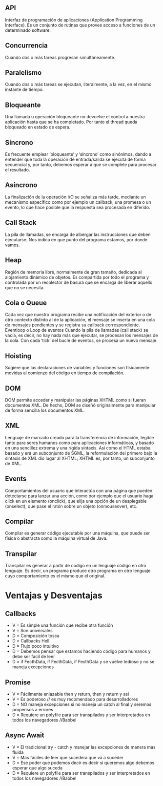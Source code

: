 ## API

Interfaz de programación de aplicaciones (Application Programming Interface). Es un conjunto de
rutinas que provee acceso a funciones de un determinado software.

## Concurrencia

Cuando dos o más tareas progresan simultáneamente.

## Paralelismo

Cuando dos o más tareas se ejecutan, literalmente, a la vez, en el mismo instante de tiempo.

## Bloqueante

Una llamada u operación bloqueante no devuelve el control a nuestra aplicación hasta que se ha
completado. Por tanto el thread queda bloqueado en estado de espera.

## Síncrono

Es frecuente emplear ‘bloqueante’ y ‘síncrono’ como sinónimos, dando a entender que toda la
operación de entrada/salida se ejecuta de forma secuencial y, por tanto, debemos esperar a que
se complete para procesar el resultado.

## Asíncrono

La finalización de la operación I/O se señaliza más tarde, mediante un mecanismo específico
como por ejemplo un callback, una promesa o un evento, lo que hace posible que la respuesta
sea procesada en diferido.

## Call Stack

La pila de llamadas, se encarga de albergar las instrucciones que deben ejecutarse. Nos indica en
que punto del programa estamos, por donde vamos.

## Heap

Región de memoria libre, normalmente de gran tamaño, dedicada al alojamiento dinámico de
objetos. Es compartida por todo el programa y controlada por un recolector de basura que se
encarga de liberar aquello que no se necesita.

## Cola o Queue

Cada vez que nuestro programa recibe una notificación del exterior o de otro contexto distinto al
de la aplicación, el mensaje se inserta en una cola de mensajes pendientes y se registra su
callback correspondiente.
Eventloop o Loop de eventos
Cuando la pila de llamadas (call stack) se vacía, es decir, no hay nada más que ejecutar, se
procesan los mensajes de la cola. Con cada ‘tick’ del bucle de eventos, se procesa un nuevo
mensaje.

## Hoisting

Sugiere que las declaraciones de variables y funciones son físicamente movidas al comienzo del
código en tiempo de compilación.


## DOM

DOM permite acceder y manipular las páginas XHTML como si fueran documentos XML. De
hecho, DOM se diseñó originalmente para manipular de forma sencilla los documentos XML.

## XML

Lenguaje de marcado creado para la transferencia de información, legible tanto para seres
humanos como para aplicaciones informáticas, y basado en una sencillez extrema y una rígida
sintaxis. Así como el HTML estaba basado y era un subconjunto de SGML, la reformulación del
primero bajo la sintaxis de XML dio lugar al XHTML; XHTML es, por tanto, un subconjunto de
XML.

## Events

Comportamientos del usuario que interactúa con una página que pueden detectarse para lanzar
una acción, como por ejemplo que el usuario haga click en un elemento (onclick), que elija una
opción de un desplegable (onselect), que pase el ratón sobre un objeto (onmouseover), etc.

## Compilar

Compilar es generar código ejecutable por una máquina, que puede ser física o abstracta como
la máquina virtual de Java.

## Transpilar
Transpilar es generar a partir de código en un lenguaje código en otro lenguaje. Es decir, un
programa produce otro programa en otro lenguaje cuyo comportamiento es el mismo que el
original.

# Ventajas y Desventajas

## Callbacks

- V = Es simple una función que recibe otra función
- V = Son universales
- D = Composición tosca
- D = Callbacks Hell
- D = Flujo poco intuitivo
- D = Debemos pensar que estamos haciendo código para humanos y debe ser facil de leer
- D = if FecthData, if FecthData, if FecthData y se vuelve tedioso y no se maneja excepciones

## Promise

- V = Fácilmente enlazable then y return, then y return y asi
- V = Es poderoso // es muy recomendado para desarrolladores
- D = NO maneja excepciones si no maneja un catch al final y seremos propensos a errores
- D = Requiere un polyfile para ser transpilados y ser interpretados en todos los navegadores //Babbel

## Async Await

- V = El tradicional try - catch y manejar las excepciones de manera mas fluida
- V = Mas fáciles de leer que sucedera que va a suceder
- D = Ese poder que podemos decir es decir si queremos algo debemos esperar que algo suceda
- D = Requiere un polyfile para ser transpilados y ser interpretados en todos los navegadores //Babbel